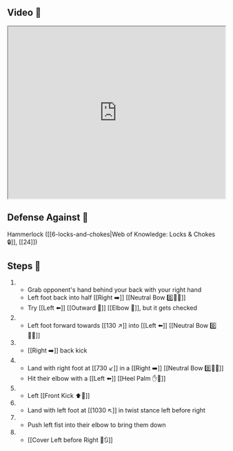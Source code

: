 ## Video 🎥

<iframe src="https://www.youtube.com/embed/kRBlmnNAyl8?start=180" width="100%" height="400"></iframe>

## Defense Against 🤺

Hammerlock ([[6-locks-and-chokes|Web of Knowledge: Locks & Chokes 🔒]], [[24]])

## Steps 👣

1. - Grab opponent's hand behind your back with your right hand
    - Left foot back into half [[Right ➡️]] [[Neutral Bow 0️⃣🧍‍♂️]]
    - Try [[Left ⬅️]] [[Outward 🔼]] [[Elbow 💪]], but it gets checked
2. - Left foot forward towards [[130 ↗️]] into [[Left ⬅️]] [[Neutral Bow 0️⃣🧍‍♂️]]
3. - [[Right ➡️]] back kick
4. - Land with right foot at [[730 ↙️]] in a [[Right ➡️]] [[Neutral Bow 0️⃣🧍‍♂️]]
	- Hit their elbow with a [[Left ⬅️]] [[Heel Palm ✋🌴]]
5. - Left [[Front Kick ⬆️🦵]]
6. - Land with left foot at [[1030 ↖️]] in twist stance left before right
7. - Push left fist into their elbow to bring them down
8. - [[Cover Left before Right 🦶🔃]]
